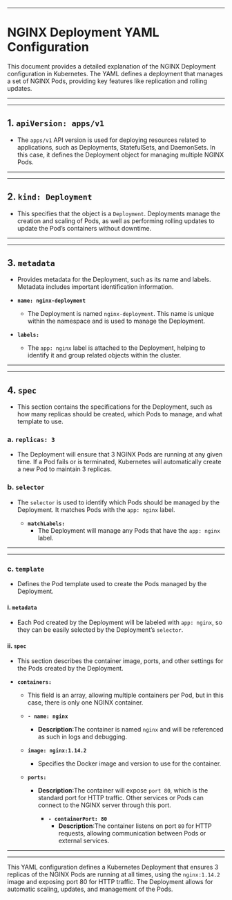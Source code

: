 
---

# NGINX Deployment YAML Configuration

This document provides a detailed explanation of the NGINX Deployment configuration in Kubernetes. The YAML defines a deployment that manages a set of NGINX Pods, providing key features like replication and rolling updates.

---
---

## 1. `apiVersion: apps/v1`

-  The `apps/v1` API version is used for deploying resources related to applications, such as Deployments, StatefulSets, and DaemonSets. In this case, it defines the Deployment object for managing multiple NGINX Pods.

---
---

## 2. `kind: Deployment`

-  This specifies that the object is a `Deployment`. Deployments manage the creation and scaling of Pods, as well as performing rolling updates to update the Pod’s containers without downtime.

---
---

## 3. `metadata`

-  Provides metadata for the Deployment, such as its name and labels. Metadata includes important identification information.

  - **`name: nginx-deployment`**  
    -  The Deployment is named `nginx-deployment`. This name is unique within the namespace and is used to manage the Deployment.

  - **`labels:`**
    - The `app: nginx` label is attached to the Deployment, helping to identify it and group related objects within the cluster.

---
---

## 4. `spec`

- This section contains the specifications for the Deployment, such as how many replicas should be created, which Pods to manage, and what template to use.

### a. `replicas: 3`

- The Deployment will ensure that 3 NGINX Pods are running at any given time. If a Pod fails or is terminated, Kubernetes will automatically create a new Pod to maintain 3 replicas.

### b. `selector`

- The `selector` is used to identify which Pods should be managed by the Deployment. It matches Pods with the `app: nginx` label.

  - **`matchLabels:`**
    - The Deployment will manage any Pods that have the `app: nginx` label.

---
---

### c. `template`

- Defines the Pod template used to create the Pods managed by the Deployment.


#### i. `metadata`

-  Each Pod created by the Deployment will be labeled with `app: nginx`, so they can be easily selected by the Deployment’s `selector`.

#### ii. `spec`

-  This section describes the container image, ports, and other settings for the Pods created by the Deployment.

  - **`containers:`**
    -  This field is an array, allowing multiple containers per Pod, but in this case, there is only one NGINX container.

    - **`- name: nginx`**  
      - **Description**:The container is named `nginx` and will be referenced as such in logs and debugging.

    - **`image: nginx:1.14.2`**  
      -  Specifies the Docker image and version to use for the container.

    - **`ports:`**
      - **Description**:The container will expose `port 80`, which is the standard port for HTTP traffic. Other services or Pods can connect to the NGINX server through this port.

        - **`- containerPort: 80`**  
          - **Description**:The container listens on port `80` for HTTP requests, allowing communication between Pods or external services.

---
---

This YAML configuration defines a Kubernetes Deployment that ensures 3 replicas of the NGINX Pods are running at all times, using the `nginx:1.14.2` image and exposing port 80 for HTTP traffic. The Deployment allows for automatic scaling, updates, and management of the Pods.